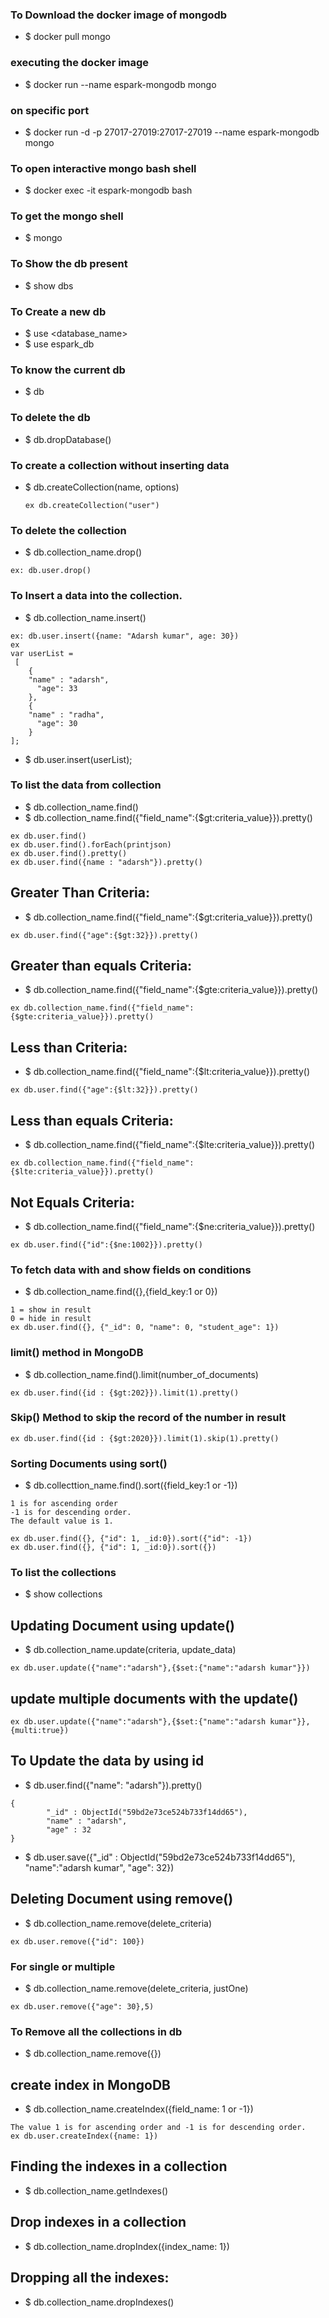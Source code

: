 ###  To Download the docker image of mongodb 
* $ docker pull mongo


###   executing the docker image 
* $ docker run --name espark-mongodb mongo

###   on specific port 
* $ docker run -d -p 27017-27019:27017-27019 --name espark-mongodb mongo

###  To open interactive mongo bash shell 
* $ docker exec -it espark-mongodb bash

###  To get the mongo shell 
* $ mongo

###  To Show the db present
* $ show dbs

###  To Create a new db
* $ use <database_name>
* $ use espark_db

###  To know the current db 
* $ db

###  To delete the db
* $ db.dropDatabase()

###  To create a collection without inserting data 
* $ db.createCollection(name, options)
  ```
  ex db.createCollection("user")
  ```

###  To delete the collection 
* $ db.collection_name.drop()
```
ex: db.user.drop()
```

###  To Insert a data into the collection.
* $ db.collection_name.insert()
```
ex: db.user.insert({name: "Adarsh kumar", age: 30})
ex 
var userList =
 [
    {
	"name" : "adarsh",
      "age": 33
    },
    {
	"name" : "radha",
      "age": 30
    }
];
```
* $ db.user.insert(userList);

###  To list the data from collection
* $ db.collection_name.find()
* $ db.collection_name.find({"field_name":{$gt:criteria_value}}).pretty()
```
ex db.user.find()
ex db.user.find().forEach(printjson)
ex db.user.find().pretty()
ex db.user.find({name : "adarsh"}).pretty()
```

## Greater Than Criteria:
* $ db.collection_name.find({"field_name":{$gt:criteria_value}}).pretty()
```
ex db.user.find({"age":{$gt:32}}).pretty()
```

## Greater than equals Criteria:
* $ db.collection_name.find({"field_name":{$gte:criteria_value}}).pretty()
```
ex db.collection_name.find({"field_name":{$gte:criteria_value}}).pretty()
```

## Less than Criteria:
* $ db.collection_name.find({"field_name":{$lt:criteria_value}}).pretty()
```
ex db.user.find({"age":{$lt:32}}).pretty()
```

## Less than equals Criteria:
* $ db.collection_name.find({"field_name":{$lte:criteria_value}}).pretty()
```
ex db.collection_name.find({"field_name":{$lte:criteria_value}}).pretty()
```

## Not Equals Criteria:
* $ db.collection_name.find({"field_name":{$ne:criteria_value}}).pretty()
```
ex db.user.find({"id":{$ne:1002}}).pretty()
```

###  To fetch data with and show fields on conditions 
* $ db.collection_name.find({},{field_key:1 or 0})
```
1 = show in result 
0 = hide in result
ex db.user.find({}, {"_id": 0, "name": 0, "student_age": 1})
```

###   limit() method in MongoDB
* $ db.collection_name.find().limit(number_of_documents)
```
ex db.user.find({id : {$gt:202}}).limit(1).pretty()
```

###   Skip() Method to skip the record of the number in result
```
ex db.user.find({id : {$gt:2020}}).limit(1).skip(1).pretty()
```

###   Sorting Documents using sort()
* $ db.collecttion_name.find().sort({field_key:1 or -1})
```
1 is for ascending order 
-1 is for descending order. 
The default value is 1.

ex db.user.find({}, {"id": 1, _id:0}).sort({"id": -1})
ex db.user.find({}, {"id": 1, _id:0}).sort({})
```

###  To list the collections
* $ show collections


## Updating Document using update() 
* $ db.collection_name.update(criteria, update_data)
```
ex db.user.update({"name":"adarsh"},{$set:{"name":"adarsh kumar"}})
```

## update multiple documents with the update()
```
ex db.user.update({"name":"adarsh"},{$set:{"name":"adarsh kumar"}},{multi:true})
```

## To Update the data by using id 
* $ db.user.find({"name": "adarsh"}).pretty()
```
{
        "_id" : ObjectId("59bd2e73ce524b733f14dd65"),
        "name" : "adarsh",
        "age" : 32
}
```
* $ db.user.save({"_id" : ObjectId("59bd2e73ce524b733f14dd65"), "name":"adarsh kumar", "age": 32})


## Deleting Document using remove() 
* $ db.collection_name.remove(delete_criteria)
```
ex db.user.remove({"id": 100})
```

###  For single or multiple 
* $ db.collection_name.remove(delete_criteria, justOne)
```
ex db.user.remove({"age": 30},5)
```

###  To Remove all the collections in db
* $ db.collection_name.remove({})

## create index in MongoDB
* $ db.collection_name.createIndex({field_name: 1 or -1})
```
The value 1 is for ascending order and -1 is for descending order.
ex db.user.createIndex({name: 1})
```

##  Finding the indexes in a collection
* $ db.collection_name.getIndexes()

##  Drop indexes in a collection
* $ db.collection_name.dropIndex({index_name: 1})

## Dropping all the indexes:
* $ db.collection_name.dropIndexes()




